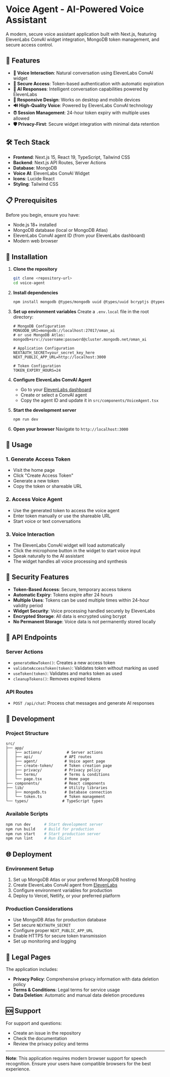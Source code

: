 # Voice Agent - AI-Powered Voice Assistant

A modern, secure voice assistant application built with Next.js, featuring ElevenLabs ConvAI widget integration, MongoDB token management, and secure access control.

## 🚀 Features

- **🎤 Voice Interaction**: Natural conversation using ElevenLabs ConvAI widget
- **🔐 Secure Access**: Token-based authentication with automatic expiration
- **🤖 AI Responses**: Intelligent conversation capabilities powered by ElevenLabs
- **📱 Responsive Design**: Works on desktop and mobile devices
- **🔊 High-Quality Voice**: Powered by ElevenLabs ConvAI technology
- **⏰ Session Management**: 24-hour token expiry with multiple uses allowed
- **🛡️ Privacy-First**: Secure widget integration with minimal data retention

## 🛠️ Tech Stack

- **Frontend**: Next.js 15, React 19, TypeScript, Tailwind CSS
- **Backend**: Next.js API Routes, Server Actions
- **Database**: MongoDB
- **Voice AI**: ElevenLabs ConvAI Widget
- **Icons**: Lucide React
- **Styling**: Tailwind CSS

## 📋 Prerequisites

Before you begin, ensure you have:

- Node.js 18+ installed
- MongoDB database (local or MongoDB Atlas)
- ElevenLabs ConvAI agent ID (from your ElevenLabs dashboard)
- Modern web browser

## 🔧 Installation

1. **Clone the repository**

   ```bash
   git clone <repository-url>
   cd voice-agent
   ```

2. **Install dependencies**

   ```bash
   npm install mongodb @types/mongodb uuid @types/uuid bcryptjs @types/bcryptjs lucide-react
   ```

3. **Set up environment variables**
   Create a `.env.local` file in the root directory:

   ```env
   # MongoDB Configuration
   MONGODB_URI=mongodb://localhost:27017/oman_ai
   # or use MongoDB Atlas: mongodb+srv://username:password@cluster.mongodb.net/oman_ai

   # Application Configuration
   NEXTAUTH_SECRET=your_secret_key_here
   NEXT_PUBLIC_APP_URL=http://localhost:3000

   # Token Configuration
   TOKEN_EXPIRY_HOURS=24
   ```

4. **Configure ElevenLabs ConvAI Agent**

   - Go to your [ElevenLabs dashboard](https://elevenlabs.io/app/conversational-ai)
   - Create or select a ConvAI agent
   - Copy the agent ID and update it in `src/components/VoiceAgent.tsx`

5. **Start the development server**

   ```bash
   npm run dev
   ```

6. **Open your browser**
   Navigate to `http://localhost:3000`

## 🎯 Usage

### 1. Generate Access Token

- Visit the home page
- Click "Create Access Token"
- Generate a new token
- Copy the token or shareable URL

### 2. Access Voice Agent

- Use the generated token to access the voice agent
- Enter token manually or use the shareable URL
- Start voice or text conversations

### 3. Voice Interaction

- The ElevenLabs ConvAI widget will load automatically
- Click the microphone button in the widget to start voice input
- Speak naturally to the AI assistant
- The widget handles all voice processing and synthesis

## 🔐 Security Features

- **Token-Based Access**: Secure, temporary access tokens
- **Automatic Expiry**: Tokens expire after 24 hours
- **Multiple Uses**: Tokens can be used multiple times within 24-hour validity period
- **Widget Security**: Voice processing handled securely by ElevenLabs
- **Encrypted Storage**: All data is encrypted using bcrypt
- **No Permanent Storage**: Voice data is not permanently stored locally

## 📱 API Endpoints

### Server Actions

- `generateNewToken()`: Creates a new access token
- `validateAccessToken(token)`: Validates token without marking as used
- `useToken(token)`: Validates and marks token as used
- `cleanupTokens()`: Removes expired tokens

### API Routes

- `POST /api/chat`: Process chat messages and generate AI responses

## 🔧 Development

### Project Structure

```
src/
├── app/
│   ├── actions/           # Server actions
│   ├── api/              # API routes
│   ├── agent/            # Voice agent page
│   ├── create-token/     # Token creation page
│   ├── privacy/          # Privacy policy
│   ├── terms/            # Terms & conditions
│   └── page.tsx          # Home page
├── components/           # React components
├── lib/                  # Utility libraries
│   ├── mongodb.ts        # Database connection
│   └── token.ts          # Token management
└── types/               # TypeScript types
```

### Available Scripts

```bash
npm run dev      # Start development server
npm run build    # Build for production
npm run start    # Start production server
npm run lint     # Run ESLint
```

## 🌐 Deployment

### Environment Setup

1. Set up MongoDB Atlas or your preferred MongoDB hosting
2. Create ElevenLabs ConvAI agent from [ElevenLabs](https://elevenlabs.io/app/conversational-ai)
3. Configure environment variables for production
4. Deploy to Vercel, Netlify, or your preferred platform

### Production Considerations

- Use MongoDB Atlas for production database
- Set secure `NEXTAUTH_SECRET`
- Configure proper `NEXT_PUBLIC_APP_URL`
- Enable HTTPS for secure token transmission
- Set up monitoring and logging

## 📄 Legal Pages

The application includes:

- **Privacy Policy**: Comprehensive privacy information with data deletion policy
- **Terms & Conditions**: Legal terms for service usage
- **Data Deletion**: Automatic and manual data deletion procedures

## 🆘 Support

For support and questions:

- Create an issue in the repository
- Check the documentation
- Review the privacy policy and terms

---

**Note**: This application requires modern browser support for speech recognition. Ensure your users have compatible browsers for the best experience.
